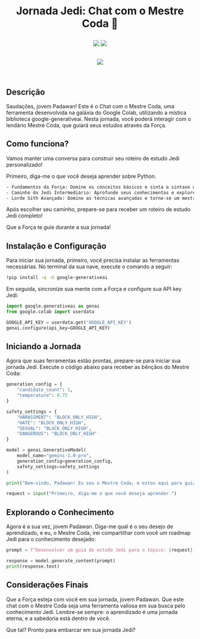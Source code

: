 
# <p align = "center"> Jornada Jedi: Chat com o Mestre Coda 🖖 </p>
<p align = "center">
<img src="https://img.shields.io/badge/author-luanalessa-4dae71?style=flat-square" />
 <img src="https://img.shields.io/github/languages/count/luanalessa/chatbot-master-coda?color=4dae71&style=flat-square" />

</br>
<br/>
<p align="center"><img src="https://github.com/luanalessa/chatbot-master-coda/assets/72531277/74718754-8ff9-4f8e-a788-78f477b5b92f"/></p>

</br>

## Descrição
Saudações, jovem Padawan! Este é o Chat com o Mestre Coda, uma ferramenta desenvolvida na galáxia do Google Colab, utilizando a mística biblioteca google-generativeai. Nesta jornada, você poderá interagir com o lendário Mestre Coda, que guiará seus estudos através da Força.

## Como funciona?

Vamos manter uma conversa para construir seu roteiro de estudo Jedi personalizado!

Primeiro, diga-me o que você deseja aprender sobre Python.

```bash
- Fundamentos da Força: Domine os conceitos básicos e sinta a sintaxe de alguma linguagem de programação.
- Caminho do Jedi Intermediário: Aprofunde seus conhecimentos e explore estruturas de dados e módulos.
- Lorde Sith Avançado: Domine as técnicas avançadas e torne-se um mestre em Python.
```

Após escolher seu caminho, prepare-se para receber um roteiro de estudo Jedi completo!

Que a Força te guie durante a sua jornada!

## Instalação e Configuração
Para iniciar sua jornada, primeiro, você precisa instalar as ferramentas necessárias. No terminal da sua nave, execute o comando a seguir:

```bash
!pip install -q -U google-generativeai
```

Em seguida, sincronize sua mente com a Força e configure sua API key Jedi:

```python
import google.generativeai as genai
from google.colab import userdata

GOOGLE_API_KEY = userdata.get('GOOGLE_API_KEY')
genai.configure(api_key=GOOGLE_API_KEY)
```

## Iniciando a Jornada
Agora que suas ferramentas estão prontas, prepare-se para iniciar sua jornada Jedi. Execute o código abaixo para receber as bênçãos do Mestre Coda:

``` python
generation_config = {
    "candidate_count": 1,
    "temperature": 0.75
}

safety_settings = {
    "HARASSMENT": "BLOCK_ONLY_HIGH",
    "HATE": "BLOCK_ONLY_HIGH",
    "SEXUAL": "BLOCK_ONLY_HIGH",
    "DANGEROUS": "BLOCK_ONLY_HIGH"
}

model = genai.GenerativeModel(
    model_name="gemini-1.0-pro",
    generation_config=generation_config,
    safety_settings=safety_settings
)

print("Bem-vindo, Padawan! Eu sou o Mestre Coda, e estou aqui para guiá-lo na jornada de aprendizado. Que a Força esteja com você!")

request = input("Primeiro, diga-me o que você deseja aprender.")
```

## Explorando o Conhecimento
Agora é a sua vez, jovem Padawan. Diga-me qual é o seu desejo de aprendizado, e eu, o Mestre Coda, irei compartilhar com você um roadmap Jedi para o conhecimento desejado:

```python
prompt = f"Desenvolver um guia de estudo Jedi para o tópico: {request}. Este guia deve compreender uma variedade de recursos, tais como cursos, artigos, vídeos gratuitos e exercícios, que ofereçam uma abordagem completa e organizada sobre o assunto. Quanto mais detalhado e diversificado for o guia, melhor! A resposta deve ser dividida em níveis de iniciante, intermediário e avançado, cada um com conteúdos pertinentes ao respectivo nível. Os níveis devem ser nomeados de forma apropriada ao tema."

response = model.generate_content(prompt)
print(response.text)
```

## Considerações Finais
Que a Força esteja com você em sua jornada, jovem Padawan. Que este chat com o Mestre Coda seja uma ferramenta valiosa em sua busca pelo conhecimento Jedi. Lembre-se sempre: o aprendizado é uma jornada eterna, e a sabedoria está dentro de você.

Que tal? Pronto para embarcar em sua jornada Jedi?
